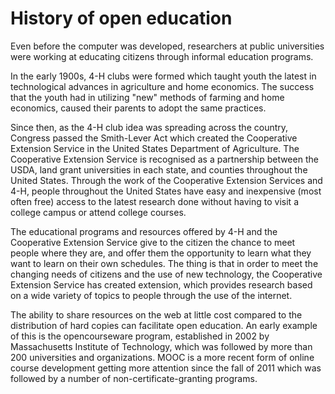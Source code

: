 # History of open education

Even before the computer was developed, researchers at public universities were working at educating citizens through informal education programs. 

In the early 1900s, 4-H clubs were formed which taught youth the latest in technological advances in agriculture and home economics. The success that the youth had in utilizing "new" methods of farming and home economics, caused their parents to adopt the same practices.

Since then, as the 4-H club idea was spreading across the country, Congress passed the Smith-Lever Act which created the Cooperative Extension Service in the United States Department of Agriculture. The Cooperative Extension Service is recognised as a partnership between the USDA, land grant universities in each state, and counties throughout the United States. Through the work of the Cooperative Extension Services and 4-H, people throughout the United States have easy and inexpensive (most often free) access to the latest research done without having to visit a college campus or attend college courses. 

The educational programs and resources offered by 4-H and the Cooperative Extension Service give to the citizen the chance to meet people where they are, and offer them the opportunity to learn what they want to learn on their own schedules. The thing is that in order to meet the changing needs of citizens and the use of new technology, the Cooperative Extension Service has created extension, which provides research based on a wide variety of topics to people through the use of the internet.

The ability to share resources on the web at little cost compared to the distribution of hard copies can facilitate open education. An early example of this is the opencourseware program, established in 2002 by Massachusetts Institute of Technology, which was followed by more than 200 universities and organizations. MOOC is a more recent form of online course development getting more attention since the fall of 2011 which was followed by a number of non-certificate-granting programs.

